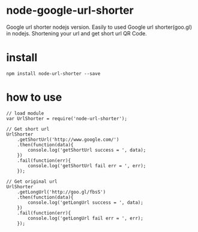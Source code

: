 node-google-url-shorter
=======================

Google url shorter nodejs version. Easily to used Google url shorter(goo.gl) in nodejs. Shortening your url and get short url QR Code.

# install
```
npm install node-url-shorter --save
```

# how to use
```
// load module
var UrlShorter = require('node-url-shorter');

// Get short url
UrlShorter
    .getShortUrl('http://www.google.com/')
    .then(function(data){
        console.log('getShortUrl success = ', data);
    })
    .fail(function(err){
        console.log('getShortUrl fail err = ', err);
    });

// Get original url
UrlShorter
    .getLongUrl('http://goo.gl/fbsS')
    .then(function(data){
        console.log('getLongUrl success = ', data);
    })
    .fail(function(err){
        console.log('getLongUrl fail err = ', err);
    });

```
